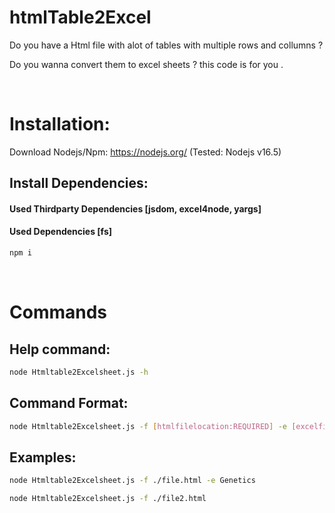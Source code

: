 # htmlTable2Excel

Do you have a Html file with alot of tables with multiple rows and collumns ?

Do you wanna convert them to excel sheets ? this code is for you .


<br>

# Installation:

Download Nodejs/Npm: https://nodejs.org/ (Tested: Nodejs v16.5)


## Install Dependencies:
#### Used Thirdparty Dependencies [jsdom, excel4node, yargs]
#### Used Dependencies [fs]

```bash
npm i
```
<br>

# Commands

## Help command:
```bash
node Htmltable2Excelsheet.js -h
```


## Command Format:
```bash
node Htmltable2Excelsheet.js -f [htmlfilelocation:REQUIRED] -e [excelfilename] 
```

## Examples:
```bash
node Htmltable2Excelsheet.js -f ./file.html -e Genetics 
```

```bash
node Htmltable2Excelsheet.js -f ./file2.html
```
